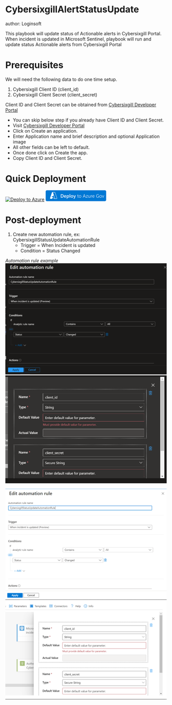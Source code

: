 # CybersixgillAlertStatusUpdate
author: Loginsoft

This playbook will update status of Actionable alerts in Cybersixgill Portal. When incident is updated in Microsoft Sentinel, playbook will run and update status Actionable alerts from Cybersixgill Portal 

# Prerequisites
We will need the following data to do one time setup.

1. Cybersixgill Client ID (client_id)
2. Cybersixgill Client Secret (client_secret)

Client ID and Client Secret can be obtained from [Cybersixgill Developer Portal](https://developer.cybersixgill.com/dashboard)
* You can skip below step if you already have Client ID and Client Secret.
* Visit [Cybersixgill Developer Portal](https://developer.cybersixgill.com/dashboard)
* Click on Create an application.
* Enter Application name and brief description and optional Application image
* All other fields can be left to default.
* Once done click on Create the app.
* Copy Client ID and Client Secret.

# Quick Deployment
[![Deploy to Azure](https://aka.ms/deploytoazurebutton)](https%3A%2F%2Fportal.azure.com%2F%23create%2FMicrosoft.Template%2Furi%2Fhttps%3A%2F%2Fraw.githubusercontent.com%2FAzure%2FAzure-Sentinel%2Fmaster%2FSolutions%2FCybersixgill-Actionable-Alerts%2FPlaybooks%2FCybersixgillAlertStatusUpdate%2Fazuredeploy.json)
[![Deploy to Azure Gov](https://raw.githubusercontent.com/Azure/azure-quickstart-templates/master/1-CONTRIBUTION-GUIDE/images/deploytoazuregov.png)](https%3A%2F%2Fportal.azure.us%2F%23create%2FMicrosoft.Template%2Furi%2Fhttps%3A%2F%2Fraw.githubusercontent.com%2FAzure%2FAzure-Sentinel%2Fmaster%2FSolutions%2FCybersixgill-Actionable-Alerts%2FPlaybooks%2FCybersixgillAlertStatusUpdate%2Fazuredeploy.json)

# Post-deployment
1. Create new automation rule, ex: CybersixgillStatusUpdateAutomationRule
   * Trigger = When Incident is updated
   * Condition = Status Changed

*Automation rule example*
![](./images/AutomationRuleExampleDark.PNG)
![](./images/PlaybookParametersDark.PNG)


![](./images/AutomationRuleExampleLight.PNG)
![](./images/PlaybookParametersLight.PNG)